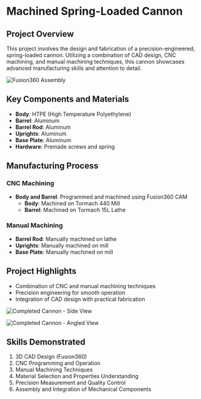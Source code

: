 # Machined Spring-Loaded Cannon

## Project Overview
This project involves the design and fabrication of a precision-engineered, spring-loaded cannon. Utilizing a combination of CAD design, CNC machining, and manual machining techniques, this cannon showcases advanced manufacturing skills and attention to detail.

![Fusion360 Assembly](https://github.com/user-attachments/assets/652eb14d-3bd8-42f7-8a06-92f3bf2e10a1)

## Key Components and Materials

- **Body**: HTPE (High Temperature Polyethylene)
- **Barrel**: Aluminum
- **Barrel Rod**: Aluminum
- **Uprights**: Aluminum
- **Base Plate**: Aluminum
- **Hardware**: Premade screws and spring

## Manufacturing Process

### CNC Machining
- **Body and Barrel**: Programmed and machined using Fusion360 CAM
  - **Body**: Machined on Tormach 440 Mill 
  - **Barrel**: Machined on Tormach 15L Lathe 

### Manual Machining
- **Barrel Rod**: Manually machined on lathe
- **Uprights**: Manually machined on mill
- **Base Plate**: Manually machined on mill

## Project Highlights

- Combination of CNC and manual machining techniques
- Precision engineering for smooth operation
- Integration of CAD design with practical fabrication

![Completed Cannon - Side View](https://github.com/user-attachments/assets/00911602-4dfe-4c89-9bd3-179755d42b3e)

![Completed Cannon - Angled View](https://github.com/user-attachments/assets/0d35ca0a-8c24-4b8e-b89d-9ed4e36b0bc8)

## Skills Demonstrated

1. 3D CAD Design (Fusion360)
2. CNC Programming and Operation
3. Manual Machining Techniques
4. Material Selection and Properties Understanding
5. Precision Measurement and Quality Control
6. Assembly and Integration of Mechanical Components

